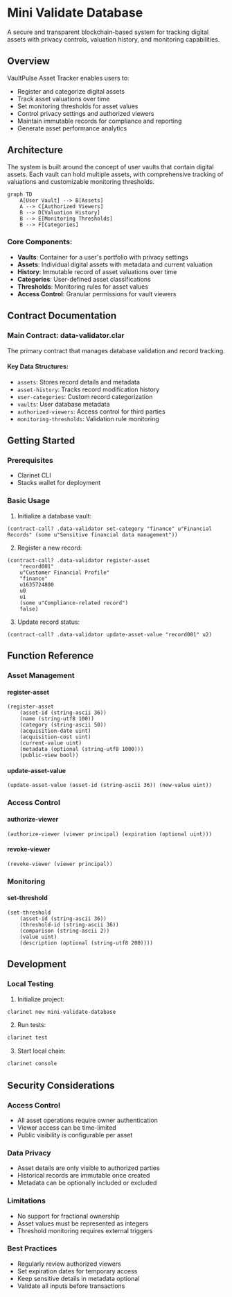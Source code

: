 # Mini Validate Database

A secure and transparent blockchain-based system for tracking digital assets with privacy controls, valuation history, and monitoring capabilities.

## Overview

VaultPulse Asset Tracker enables users to:
- Register and categorize digital assets
- Track asset valuations over time
- Set monitoring thresholds for asset values
- Control privacy settings and authorized viewers
- Maintain immutable records for compliance and reporting
- Generate asset performance analytics

## Architecture

The system is built around the concept of user vaults that contain digital assets. Each vault can hold multiple assets, with comprehensive tracking of valuations and customizable monitoring thresholds.

```mermaid
graph TD
    A[User Vault] --> B[Assets]
    A --> C[Authorized Viewers]
    B --> D[Valuation History]
    B --> E[Monitoring Thresholds]
    B --> F[Categories]
```

### Core Components:
- **Vaults**: Container for a user's portfolio with privacy settings
- **Assets**: Individual digital assets with metadata and current valuation
- **History**: Immutable record of asset valuations over time
- **Categories**: User-defined asset classifications
- **Thresholds**: Monitoring rules for asset values
- **Access Control**: Granular permissions for vault viewers

## Contract Documentation

### Main Contract: data-validator.clar

The primary contract that manages database validation and record tracking.

#### Key Data Structures:
- `assets`: Stores record details and metadata
- `asset-history`: Tracks record modification history
- `user-categories`: Custom record categorization
- `vaults`: User database metadata
- `authorized-viewers`: Access control for third parties
- `monitoring-thresholds`: Validation rule monitoring

## Getting Started

### Prerequisites
- Clarinet CLI
- Stacks wallet for deployment

### Basic Usage

1. Initialize a database vault:
```clarity
(contract-call? .data-validator set-category "finance" u"Financial Records" (some u"Sensitive financial data management"))
```

2. Register a new record:
```clarity
(contract-call? .data-validator register-asset 
    "record001" 
    u"Customer Financial Profile" 
    "finance" 
    u1635724800 
    u0 
    u1 
    (some u"Compliance-related record") 
    false)
```

3. Update record status:
```clarity
(contract-call? .data-validator update-asset-value "record001" u2)
```

## Function Reference

### Asset Management

#### register-asset
```clarity
(register-asset 
    (asset-id (string-ascii 36))
    (name (string-utf8 100))
    (category (string-ascii 50))
    (acquisition-date uint)
    (acquisition-cost uint)
    (current-value uint)
    (metadata (optional (string-utf8 1000)))
    (public-view bool))
```

#### update-asset-value
```clarity
(update-asset-value (asset-id (string-ascii 36)) (new-value uint))
```

### Access Control

#### authorize-viewer
```clarity
(authorize-viewer (viewer principal) (expiration (optional uint)))
```

#### revoke-viewer
```clarity
(revoke-viewer (viewer principal))
```

### Monitoring

#### set-threshold
```clarity
(set-threshold
    (asset-id (string-ascii 36))
    (threshold-id (string-ascii 36))
    (comparison (string-ascii 2))
    (value uint)
    (description (optional (string-utf8 200))))
```

## Development

### Local Testing

1. Initialize project:
```bash
clarinet new mini-validate-database
```

2. Run tests:
```bash
clarinet test
```

3. Start local chain:
```bash
clarinet console
```

## Security Considerations

### Access Control
- All asset operations require owner authentication
- Viewer access can be time-limited
- Public visibility is configurable per asset

### Data Privacy
- Asset details are only visible to authorized parties
- Historical records are immutable once created
- Metadata can be optionally included or excluded

### Limitations
- No support for fractional ownership
- Asset values must be represented as integers
- Threshold monitoring requires external triggers

### Best Practices
- Regularly review authorized viewers
- Set expiration dates for temporary access
- Keep sensitive details in metadata optional
- Validate all inputs before transactions